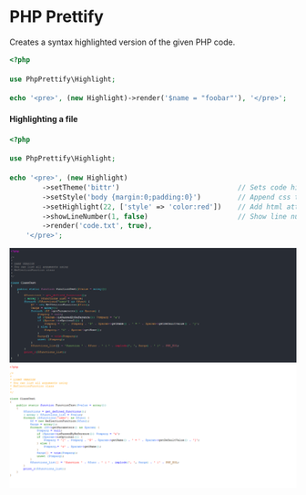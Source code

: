 # PHP Prettify 

Creates a syntax highlighted version of the given PHP code.

```php
<?php

use PhpPrettify\Highlight;

echo '<pre>', (new Highlight)->render('$name = "foobar"'), '</pre>';
````

#### Highlighting a file
```php
<?php

use PhpPrettify\Highlight;

echo '<pre>', (new Highlight)
        ->setTheme('bittr')                             // Sets code highlight theme.
        ->setStyle('body {margin:0;padding:0}')         // Append css to default to style.
        ->setHighlight(22, ['style' => 'color:red'])    // Add html attributes to selected line(tr).
        ->showLineNumber(1, false)                      // Show line number starting from line 1 and prevent selection of line number.
        ->render('code.txt', true),
    '</pre>';
```

![alt tag](https://github.com/Ghostff/php_prettify/blob/master/images/dark.png)   
![alt tag](https://github.com/Ghostff/php_prettify/blob/master/images/light.png)
